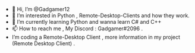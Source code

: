 - 👋 Hi, I’m @Gadgamer12
- 👀 I’m interested in Python , Remote-Desktop-Clients and how they work.
- 🌱 I’m currently learning Python and wanna learn C# and C++
- 📫 How to reach me  , My Discord : Gadgamer#2096 .
- I’m coding a Remote-Desktop Client , more information in my project (Remote Desktop Client) .
<!---
Gadgamer12/Gadgamer12 is a ✨ special ✨ repository because its `README.md` (this file) appears on your GitHub profile.
You can click the Preview link to take a look at your changes.
--->
